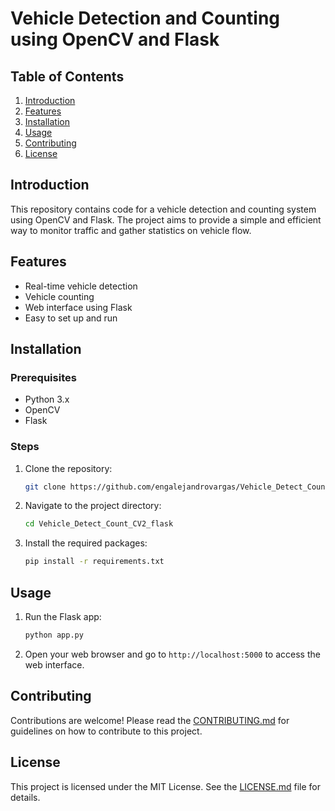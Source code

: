 # Vehicle Detection and Counting using OpenCV and Flask

## Table of Contents

1. [Introduction](#introduction)
2. [Features](#features)
3. [Installation](#installation)
4. [Usage](#usage)
5. [Contributing](#contributing)
6. [License](#license)

## Introduction

This repository contains code for a vehicle detection and counting system using OpenCV and Flask. The project aims to provide a simple and efficient way to monitor traffic and gather statistics on vehicle flow.

## Features

- Real-time vehicle detection
- Vehicle counting
- Web interface using Flask
- Easy to set up and run

## Installation

### Prerequisites

- Python 3.x
- OpenCV
- Flask

### Steps

1. Clone the repository:

    ```bash
    git clone https://github.com/engalejandrovargas/Vehicle_Detect_Count_CV2_flask.git
    ```

2. Navigate to the project directory:

    ```bash
    cd Vehicle_Detect_Count_CV2_flask
    ```

3. Install the required packages:

    ```bash
    pip install -r requirements.txt
    ```

## Usage

1. Run the Flask app:

    ```bash
    python app.py
    ```

2. Open your web browser and go to `http://localhost:5000` to access the web interface.

## Contributing

Contributions are welcome! Please read the [CONTRIBUTING.md](CONTRIBUTING.md) for guidelines on how to contribute to this project.

## License

This project is licensed under the MIT License. See the [LICENSE.md](LICENSE.md) file for details.

